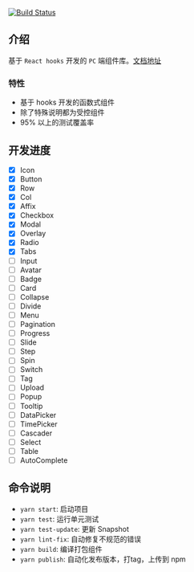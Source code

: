 [![Build Status](https://travis-ci.org/ming-cult/snake-design.png)](https://travis-ci.org/ming-cult/snake-design)


## 介绍

基于 `React hooks` 开发的 `PC` 端组件库。[文档地址](https://ming-cult.github.io/snake-design)

### 特性

* 基于 hooks 开发的函数式组件
* 除了特殊说明都为受控组件
* 95% 以上的测试覆盖率

## 开发进度

 - [x] Icon
 - [x] Button
 - [x] Row
 - [x] Col
 - [x] Affix
 - [x] Checkbox
 - [x] Modal
 - [x] Overlay
 - [x] Radio
 - [x] Tabs
 - [ ] Input
 - [ ] Avatar
 - [ ] Badge
 - [ ] Card
 - [ ] Collapse
 - [ ] Divide
 - [ ] Menu
 - [ ] Pagination
 - [ ] Progress
 - [ ] Slide
 - [ ] Step
 - [ ] Spin
 - [ ] Switch
 - [ ] Tag
 - [ ] Upload
 - [ ] Popup
 - [ ] Tooltip
 - [ ] DataPicker
 - [ ] TimePicker
 - [ ] Cascader
 - [ ] Select
 - [ ] Table
 - [ ] AutoComplete

## 命令说明

 * `yarn start`: 启动项目
 * `yarn test`: 运行单元测试
 * `yarn test-update`: 更新 Snapshot
 * `yarn lint-fix`: 自动修复不规范的错误
 * `yarn build`: 编译打包组件
 * `yarn publish`: 自动化发布版本，打tag，上传到 npm

